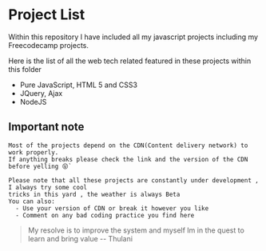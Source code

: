 # Project List


Within this repository I have included all my javascript projects including my Freecodecamp projects.

Here is the list of all the web tech related featured in these projects within this folder
  - Pure JavaScript, HTML 5 and CSS3
  - JQuery, Ajax
  - NodeJS
  
## Important note
```
Most of the projects depend on the CDN(Content delivery network) to work properly.
If anything breaks please check the link and the version of the CDN before yelling 😝`

Please note that all these projects are constantly under development , I always try some cool
tricks in this yard , the weather is always Beta
You can also:
  - Use your version of CDN or break it however you like 
  - Comment on any bad coding practice you find here

```
  
      

> My resolve is to improve the system and myself
> Im in the quest to learn and bring value
> -- Thulani
